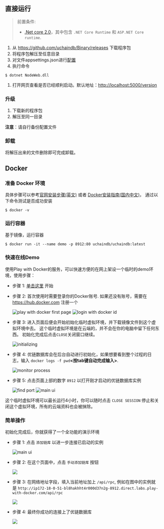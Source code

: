 ## 直接运行

> 前置条件:
> * [.Net core 2.0](https://www.microsoft.com/net/download/Windows/run)，其中包含 `.NET Core Runtime` 和 `ASP.NET Core runtime`.

1. 从 <https://github.com/uchaindb/Binary/releases> 下载程序包
1. 将程序包解压至任意目录
1. 对文件appsettings.json进行[配置](?file=02-安装/2-配置 "配置")
1. 执行命令
  ```
  $ dotnet NodeWeb.dll
  ```
1. 打开网页查看是否已经顺利启动。默认地址：<http://localhost:5000/version>

### 升级

1. 下载新的程序包
2. 解压至同一目录

**注意**：请自行备份配置文件

### 卸载

将解压出来的文件删除即可完成卸载。

## Docker

### 准备 Docker 环境

具体步骤可以参考[官网安装步骤(英文)](https://docs.docker.com/install/)
或者 [Docker安装指南(国内中文)](https://yeasy.gitbooks.io/docker_practice/content/install/)，
通过以下命令测试是否成功安装

```
$ docker -v
```

### 运行容器

基于镜像，运行容器

```
$ docker run -it --name demo -p 8912:80 uchaindb/uchaindb:latest
```

### 快速在线Demo

使用Play with Docker的服务，可以快速方便的在网上架设一个临时的demo环境，使用步骤：

* 步骤 1: [单击这里](https://labs.play-with-docker.com/?stack=https://raw.githubusercontent.com/uchaindb/Binary/master/stack.yml) 开始

* 步骤 2: 首次使用时需要登录你的Docker账号. 如果还没有账号，需要在 <https://hub.docker.com> 注册一个

  ![play with docker first page](images/02/pwd-step1.png)
  ![login with docker id](images/02/pwd-step2.png)

* 步骤 3: 进入页面后便会开始初始化临时虚拟环境，并下载镜像文件到这个虚拟环境中去。
  这个临时虚拟环境是在云端的，并不会在你的电脑中留下任何东西。
  初始化完成后点击`CLOSE`关闭窗口继续。

  ![initializing](images/02/pwd-step3.png)

* 步骤 4: 优链数据库会在后台自动进行初始化，如果想要看到整个过程的日志，输入
  `docker logs -f pwd`**&lt;按tab键自动完成输入&gt;**.

  ![monitor process](images/02/pwd-step4.png)

* 步骤 5: 点击页面上部的数字 `8912` 以打开刚才启动的优链数据库实例

  ![find port](images/02/pwd-step5.png)
  ![main ui](images/02/db-step1.png)

这个临时虚拟环境可以最长运行4小时，你可以随时点击 `CLOSE SESSION` 停止和关闭这个虚拟环境，所有的云端资料也会被抹除。

### 简单操作

初始化完成后，你就获得了一个全功能的演示环境

* 步骤 1: 点击 `添加链库` 以进一步连接已启动的实例

  ![main ui](images/02/db-step1.png)

* 步骤 2: 在这个页面中，点击 `手动添加链库` 按钮

  ![](images/02/db-step2.png)

* 步骤 3: 在网络地址字段，填入当前地址加上 `/api/rpc`, 例如在图中的实例就是 `http://ip172-18-0-51-bl8hakhht4r000d37n2g-8912.direct.labs.play-with-docker.com/api/rpc`

  ![](images/02/db-step3.png)

* 步骤 4: 最终你成功的连接上了优链数据库

  ![](images/02/db-step4.png)
